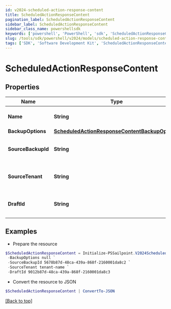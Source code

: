 ```yaml
---
id: v2024-scheduled-action-response-content
title: ScheduledActionResponseContent
pagination_label: ScheduledActionResponseContent
sidebar_label: ScheduledActionResponseContent
sidebar_class_name: powershellsdk
keywords: ['powershell', 'PowerShell', 'sdk', 'ScheduledActionResponseContent', 'V2024ScheduledActionResponseContent'] 
slug: /tools/sdk/powershell/v2024/models/scheduled-action-response-content
tags: ['SDK', 'Software Development Kit', 'ScheduledActionResponseContent', 'V2024ScheduledActionResponseContent']
---
```



# ScheduledActionResponseContent

## Properties

Name | Type | Description | Notes
------------ | ------------- | ------------- | -------------
**Name** | **String** | Name of the scheduled action (maximum 50 characters). | [optional] 
**BackupOptions** | [**ScheduledActionResponseContentBackupOptions**](scheduled-action-response-content-backup-options) |  | [optional] 
**SourceBackupId** | **String** | ID of the source backup. Required for CREATE_DRAFT jobs only. | [optional] 
**SourceTenant** | **String** | Source tenant identifier. Required for CREATE_DRAFT jobs only. | [optional] 
**DraftId** | **String** | ID of the draft to be deployed. Required for CONFIG_DEPLOY_DRAFT jobs only. | [optional] 

## Examples

- Prepare the resource
```powershell
$ScheduledActionResponseContent = Initialize-PSSailpoint.V2024ScheduledActionResponseContent  -Name Daily Backup `
 -BackupOptions null `
 -SourceBackupId 5678b87d-48ca-439a-868f-2160001da8c2 `
 -SourceTenant tenant-name `
 -DraftId 9012b87d-48ca-439a-868f-2160001da8c3
```

- Convert the resource to JSON
```powershell
$ScheduledActionResponseContent | ConvertTo-JSON
```


[[Back to top]](#) 

